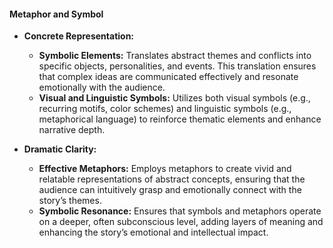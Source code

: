 #### **Metaphor and Symbol**

- **Concrete Representation:**

  - **Symbolic Elements:** Translates abstract themes and conflicts into specific objects, personalities, and events. This translation ensures that complex ideas are communicated effectively and resonate emotionally with the audience.
  - **Visual and Linguistic Symbols:** Utilizes both visual symbols (e.g., recurring motifs, color schemes) and linguistic symbols (e.g., metaphorical language) to reinforce thematic elements and enhance narrative depth.

- **Dramatic Clarity:**
  - **Effective Metaphors:** Employs metaphors to create vivid and relatable representations of abstract concepts, ensuring that the audience can intuitively grasp and emotionally connect with the story’s themes.
  - **Symbolic Resonance:** Ensures that symbols and metaphors operate on a deeper, often subconscious level, adding layers of meaning and enhancing the story’s emotional and intellectual impact.
